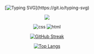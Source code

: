 <div align="center">

  [![Typing SVG](https://readme-typing-svg.demolab.com/?lines=New+website+released;Html+on+TOP;FOLLOW+US!;vscode+best;JOIN+THE+DISC;)](https://git.io/typing-svg)
  
  ![](https://komarev.com/ghpvc/?username=thepizzaedition)

  <img src="https://img.shields.io/badge/Knows-CSS-blue/?logo=CSS&logoColor=warning&color=blue" alt="css">
  
  <img src="https://img.shields.io/badge/Knows-HTML-blue/?logo=html5&logoColor=warning&color=orange" alt="html">

  [![GitHub Streak](http://github-readme-streak-stats.herokuapp.com?user=thepizzaedition&theme=dark&background=000000)](https://git.io/streak-stats)

  [![Top Langs](https://github-readme-stats.vercel.app/api/top-langs/?username=thepizzaedition&layout=compact&theme=vision-friendly-dark)](https://github.com/anuraghazra/github-readme-stats)

</div>
